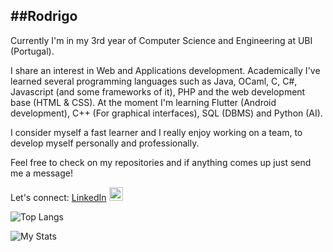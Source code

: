 ##<name>Rodrigo</name>
---


Currently I'm in my 3rd year of Computer Science and Engineering at UBI (Portugal). 


I share an interest in Web and Applications development. Academically I've learned several programming languages such as Java, OCaml, C, C#, Javascript (and some frameworks of it), PHP and the web development base (HTML & CSS). At the moment I'm learning Flutter (Android development), C++ (For graphical interfaces), SQL (DBMS) and Python (AI).


I consider myself a fast learner and I really enjoy working on a team, to develop myself personally and professionally.


Feel free to check on my repositories and if anything comes up just send me a message!


Let's connect:  [LinkedIn](https://www.linkedin.com/in/rodrigo-silva-455b291bb/) <img alt="LinkedIn" width="22px" src="https://content.linkedin.com/content/dam/me/business/en-us/amp/brand-site/v2/bg/LI-Bug.svg.original.svg" />

![Top Langs](https://github-readme-stats.vercel.app/api/top-langs/?username=rdsilva01&layout=donut&count_private=true&show_icons=true&bg_color=00000000)

![My Stats](https://github-readme-stats.vercel.app/api?username=rdsilva01&count_private=true&show_icons=true&bg_color=00000000)
